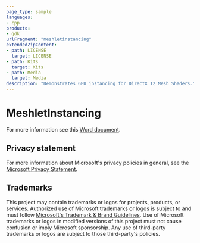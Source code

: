 ```yaml
---
page_type: sample
languages:
- cpp
products:
- gdk
urlFragment: "meshletinstancing"
extendedZipContent:
- path: LICENSE
  target: LICENSE
- path: Kits
  target: Kits
- path: Media
  target: Media
description: "Demonstrates GPU instancing for DirectX 12 Mesh Shaders."
---
```


# MeshletInstancing

For more information see this [Word document](https://github.com/microsoft/Xbox-GDK-Samples/blob/main/Samples/Graphics/MeshletInstancing/ReadMe.docx).

## Privacy statement

For more information about Microsoft's privacy policies in general, see the [Microsoft Privacy Statement](https://privacy.microsoft.com/privacystatement/).

## Trademarks

This project may contain trademarks or logos for projects, products, or services. Authorized use of Microsoft trademarks or logos is subject to and must follow [Microsoft's Trademark & Brand Guidelines](https://www.microsoft.com/en-us/legal/intellectualproperty/trademarks/usage/general). Use of Microsoft trademarks or logos in modified versions of this project must not cause confusion or imply Microsoft sponsorship. Any use of third-party trademarks or logos are subject to those third-party's policies.
